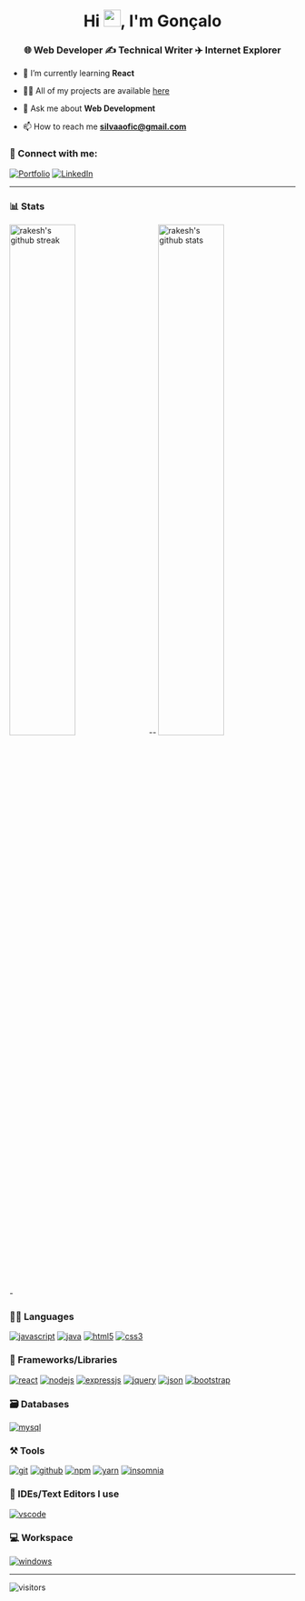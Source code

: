 <h1 align="center">Hi <img src="https://raw.githubusercontent.com/MartinHeinz/MartinHeinz/master/wave.gif" width="30">, I'm Gonçalo</h1>
<h3 align="center">🌐 Web Developer ✍️ Technical Writer ✈️ Internet Explorer</h3>

- 🌱 I’m currently learning **React**

- 👨‍💻 All of my projects are available [here]()

- 💬 Ask me about **Web Development**

- 📫 How to reach me **silvaaofic@gmail.com**

### 🤝 Connect with me:

[![Portfolio](https://img.shields.io/badge/Portfolio-000000?style=for-the-badge&logo=Portfolio&logoColor=white)](https://github.com/goncalosilvaa)
[![LinkedIn](https://img.shields.io/badge/LinkedIn-0077B5?style=for-the-badge&logo=linkedin&logoColor=white)](https://pt.linkedin.com/in/goncalosilva18)

---

### 📊 Stats

<img src="https://github-readme-stats.vercel.app/api?username=goncalosilvaa&include_all_commits=true&show_icons=true&theme=github_dark&hide_border=true" alt="rakesh's github stats" width="48%" align="right" >
<img src="https://github-readme-streak-stats.herokuapp.com/?user=goncalosilvaa&theme=tokyonight&hide_border=true" alt="rakesh's github streak" width="48%" >
---

### 🧑‍💻 Languages

[![javascript](https://img.shields.io/badge/JavaScript-323330?style=for-the-badge&logo=javascript&logoColor=F7DF1E)](https://github.com/goncalosilvaa)
[![java](https://img.shields.io/badge/Java-ED8B00?style=for-the-badge&logo=java&logoColor=white)](https://github.com/goncalosilvaa)
[![html5](https://img.shields.io/badge/HTML5-E34F26?style=for-the-badge&logo=html5&logoColor=white)](https://github.com/goncalosilvaa)
[![css3](https://img.shields.io/badge/CSS3-1572B6?style=for-the-badge&logo=css3&logoColor=white)](https://github.com/goncalosilvaa)

### 🧩 Frameworks/Libraries

[![react](https://img.shields.io/badge/React-20232A?style=for-the-badge&logo=react&logoColor=61DAFB)](https://github.com/goncalosilvaa)
[![nodejs](https://img.shields.io/badge/Node.js-339933?style=for-the-badge&logo=nodedotjs&logoColor=white)](https://github.com/goncalosilvaa)
[![expressjs](https://img.shields.io/badge/Express.js-000000?style=for-the-badge&logo=express&logoColor=white)](https://github.com/goncalosilvaa)
[![jquery](https://img.shields.io/badge/jQuery-0769AD?style=for-the-badge&logo=jquery&logoColor=white)](https://github.com/goncalosilvaa)
[![json](https://img.shields.io/badge/json-0769AD?style=for-the-badge&logo=json&logoColor=white)](https://github.com/goncalosilvaa)
[![bootstrap](https://img.shields.io/badge/Bootstrap-563D7C?style=for-the-badge&logo=bootstrap&logoColor=white)](https://github.com/goncalosilvaa)

### 🗃️ Databases

[![mysql](https://img.shields.io/badge/MySQL-005C84?style=for-the-badge&logo=mysql&logoColor=white)](https://github.com/goncalosilvaa)

### ⚒️ Tools

[![git](https://img.shields.io/badge/GIT-E44C30?style=for-the-badge&logo=git&logoColor=white)](https://github.com/goncalosilvaa)
[![github](https://img.shields.io/badge/GitHub-100000?style=for-the-badge&logo=github&logoColor=white)](https://github.com/goncalosilvaa)
[![npm](https://img.shields.io/badge/npm-CB3837?style=for-the-badge&logo=npm&logoColor=white)](https://github.com/goncalosilvaa)
[![yarn](https://img.shields.io/badge/yarn-CB3837?style=for-the-badge&logo=yarn&logoColor=white)](https://github.com/goncalosilvaa)
[![insomnia](https://img.shields.io/badge/Insomnia-CB3837?style=for-the-badge&logo=insomnia&logoColor=white)](https://github.com/goncalosilvaa)


### 🧠 IDEs/Text Editors I use

[![vscode](https://img.shields.io/badge/Visual_Studio_Code-0078D4?style=for-the-badge&logo=visual%20studio%20code&logoColor=white)](https://github.com/goncalosilvaa)

### 💻 Workspace

[![windows](https://img.shields.io/badge/Windows-0078D6?style=for-the-badge&logo=windows&logoColor=white)](https://github.com/goncalosilvaa)
<!-- [![hp laptop](https://img.shields.io/badge/hp%20laptop-0096D6?style=for-the-badge&logo=hp&logoColor=white)](https://github.com/goncalosilvaa)
[![acer monitor](https://img.shields.io/badge/acer%20monitor-83B81A?style=for-the-badge&logo=acer&logoColor=white)](https://github.com/goncalosilvaa) -->

---

![visitors](https://visitor-badge.laobi.icu/badge?page_id=goncalosilvaa.RakeshPotnuru)
<!---
goncalosilvaa/goncalosilvaa is a ✨ special ✨ repository because its `README.md` (this file) appears on your GitHub profile.
You can click the Preview link to take a look at your changes.
--->
